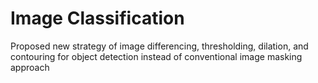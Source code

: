 # Image Classification
 Proposed new strategy of image differencing, thresholding, dilation, and contouring for object detection instead of conventional image masking approach
